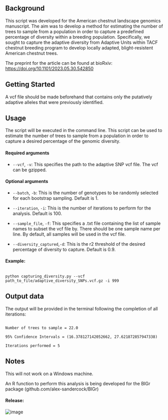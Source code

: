 ## Background

This script was developed for the American chestnut landscape genomics manuscript. The aim was to develop a method for estimating the number of trees to sample from a population in order to capture a predefined percentage of diversity within a breeding population. Specifically, we sought to capture the adaptive diversity from Adaptive Units within TACF chestnut breeding program to develop locally adapted, blight-resistent American chestnut trees.

The preprint for the article can be found at bioRxiv: https://doi.org/10.1101/2023.05.30.542850

## Getting Started

A vcf file should be made beforehand that contains only the putatively adaptive alleles that were previously identified.

## Usage

The script will be executed in the command line. This script can be used to estimate the number of trees to sample from a population in order to capture a desired percentage of the genomic diversity. 

#### Required arguments

- ```--vcf```, ```-v```: This specifies the path to the adaptive SNP vcf file. The vcf can be gzipped.

#### Optional arguments

- ```--batch```, ```-b```: This is the number of genotypes to be randomly selected for each bootstrap sampling. Default is 1.

- ```--iteration```, ```-i```: This is the number of iterations to perform for the analysis. Default is 100.

- ```--sample_file```, ```-f```: This specifies a .txt file containing the list of sample names to subset the vcf file by. There should be one sample name per line. By default, all samples will be used in the vcf file.

- ```--diversity_captured```,```-d```: This is the r2 threshold of the desired percentage of diversity to capture. Default is 0.9.

#### Example:

```

python capturing_diversity.py --vcf path_to_file/adaptive_diversity_SNPs.vcf.gz -i 999

```

## Output data

The output will be provided in the terminal following the completion of all iterations:

```

Number of trees to sample = 22.0 

95% Confidence Intervals = (16.378127142052662, 27.621872857947338) 

Iterations performed = 5

```

## Notes
This will not work on a Windows machine.

An R function to perform this analysis is being developed for the BIGr package (github.com/alex-sandercock/BIGr)

#### Release:

![image](https://github.com/alex-sandercock/Capturing_genomic_diversity/assets/39815775/72309b85-edeb-4554-8a60-4688d6c4ea98)


